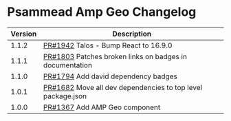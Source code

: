 # Psammead Amp Geo Changelog

<!-- prettier-ignore -->
| Version | Description |
|---------|-------------|
| 1.1.2 | [PR#1942](https://github.com/bbc/psammead/pull/1942) Talos - Bump React to 16.9.0 |
| 1.1.1 | [PR#1803](https://github.com/bbc/psammead/pull/1803/) Patches broken links on badges in documentation |
| 1.1.0 | [PR#1794](https://github.com/bbc/psammead/pull/1794) Add david dependency badges |
| 1.0.1 | [PR#1682](https://github.com/bbc/psammead/pull/1682) Move all dev dependencies to top level package.json |
| 1.0.0 | [PR#1367](https://github.com/bbc/psammead/pull/1367) Add AMP Geo component |
